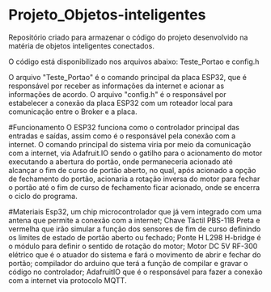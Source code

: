 # Projeto_Objetos-inteligentes
Repositório criado para armazenar o código do projeto desenvolvido na matéria de objetos inteligentes conectados.

O código está disponibilizado nos arquivos abaixo: Teste_Portao e config.h

O arquivo "Teste_Portao" é o comando principal da placa ESP32, que é responsável por receber as informações da internet e acionar as informações de acordo.
O arquivo "config.h" é o responsável por estabelecer a conexão da placa ESP32 com um roteador local para comunicação entre o Broker e a placa.



#Funcionamento
O ESP32 funciona como o controlador principal das entradas e saídas, assim como é o responsável pela conexão com a internet. O comando principal do sistema viria por meio da comunicação com a internet, via Adafruit.IO sendo o gatilho para o acionamento do motor executando a abertura do portão, onde permaneceria acionado até alcançar o fim de curso de portão aberto, no qual, após acionado a opção de fechamento do portão, acionaria a rotação inversa do motor para fechar o portão até o fim de curso de fechamento ficar acionado, onde se encerra o ciclo do programa.


#Materiais
Esp32, um chip microcontrolador que já vem integrado com uma antena que permite a conexão com a internet; Chave Táctil PBS-11B Preta e vermelha que irão simular a função dos sensores de fim de curso definindo os limites de estado de portão aberto ou fechado; Ponte H L298 H-bridge é o módulo para definir o sentido de rotação do motor; Motor DC 5V RF-300 elétrico  que é o atuador do sistema e fará o movimento de abrir e fechar do portão; compilador do arduino que terá a função de compilar e gravar o código no controlador; AdafruitIO que é o responsável para fazer a conexão com a internet via protocolo MQTT.



